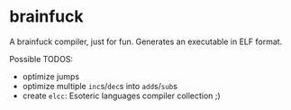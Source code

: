 # brainfuck
A brainfuck compiler, just for fun. Generates an executable in ELF format.

Possible TODOS:
- optimize jumps
- optimize multiple `inc`s/`dec`s into `add`s/`sub`s
- create `elcc`: Esoteric languages compiler collection ;)

